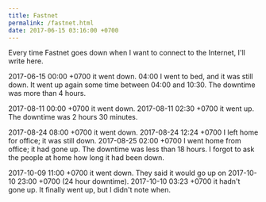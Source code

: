 ```yaml
---
title: Fastnet
permalink: /fastnet.html
date: 2017-06-15 03:16:00 +0700
---
```


Every time Fastnet goes down when
I want to connect to the Internet,
I'll write here.

2017-06-15 00:00 +0700 it went down.
04:00 I went to bed, and it was still down.
It went up again some time between 04:00 and 10:30.
The downtime was more than 4 hours.

2017-08-11 00:00 +0700 it went down.
2017-08-11 02:30 +0700 it went up.
The downtime was 2 hours 30 minutes.

2017-08-24 08:00 +0700 it went down.
2017-08-24 12:24 +0700 I left home for office; it was still down.
2017-08-25 02:00 +0700 I went home from office; it had gone up.
The downtime was less than 18 hours.
I forgot to ask the people at home how long it had been down.

2017-10-09 11:00 +0700 it went down.
They said it would go up on 2017-10-10 23:00 +0700 (24 hour downtime).
2017-10-10 03:23 +0700 it hadn't gone up.
It finally went up, but I didn't note when.

